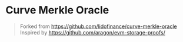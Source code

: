 # Curve Merkle Oracle

> Forked from https://github.com/lidofinance/curve-merkle-oracle
> Inspired by https://github.com/aragon/evm-storage-proofs/
